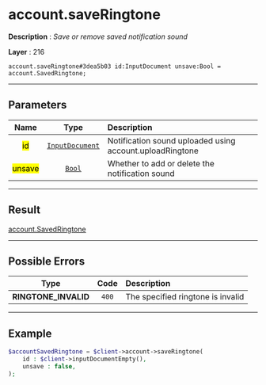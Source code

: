 # account.saveRingtone

**Description** : *Save or remove saved notification sound*

**Layer** : 216

```tl
account.saveRingtone#3dea5b03 id:InputDocument unsave:Bool = account.SavedRingtone;
```

---

## Parameters

| Name | Type | Description |
| :---: | :---: | :--- |
| <mark>id</mark> | [`InputDocument`](type/InputDocument) | Notification sound uploaded using account.uploadRingtone |
| <mark>unsave</mark> | [`Bool`](type/Bool) | Whether to add or delete the notification sound |

---

## Result

[account.SavedRingtone](type/account.SavedRingtone)

---

## Possible Errors

| Type | Code | Description |
| :---: | :---: | :--- |
| **RINGTONE_INVALID** | `400` | The specified ringtone is invalid |

---

## Example

```php
$accountSavedRingtone = $client->account->saveRingtone(
	id : $client->inputDocumentEmpty(),
	unsave : false,
);
```